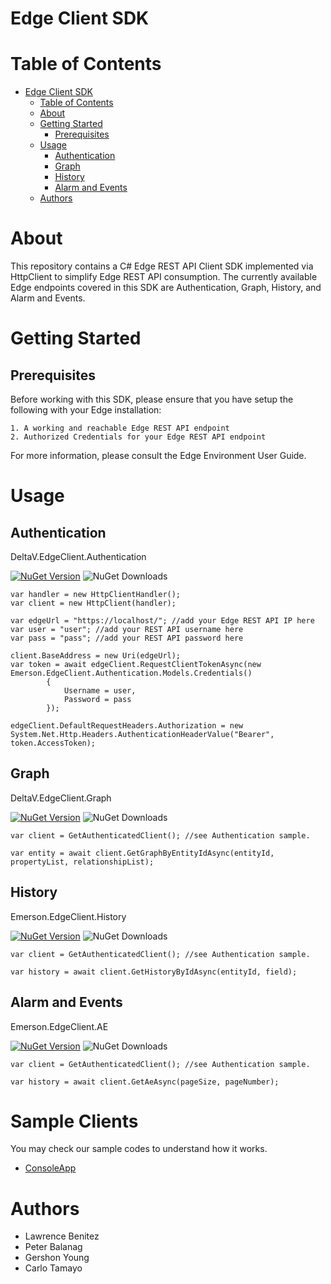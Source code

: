 # Edge Client SDK

# Table of Contents
- [Edge Client SDK](#edge-client-sdk)
  - [Table of Contents](#table-of-contents)
  - [About](#about)
  - [Getting Started](#getting-started)
    - [Prerequisites](#prerequisites)
  - [Usage](#usage)
    - [Authentication](#authentication)
    - [Graph](#graph)
    - [History](#history)
    - [Alarm and Events](#alarm-and-events)
  - [Authors](#authors)

# About

This repository contains a C# Edge REST API Client SDK implemented via HttpClient to simplify Edge REST API consumption. The currently available Edge endpoints covered in this SDK are Authentication, Graph, History, and Alarm and Events.

# Getting Started

## Prerequisites

Before working with this SDK, please ensure that you have setup the following with your Edge installation:

```
1. A working and reachable Edge REST API endpoint
2. Authorized Credentials for your Edge REST API endpoint
```
For more information, please consult the Edge Environment User Guide.

# Usage

## Authentication
DeltaV.EdgeClient.Authentication

[![NuGet Version](https://img.shields.io/nuget/v/DeltaV.EdgeClient.Authentication)](https://www.nuget.org/packages/DeltaV.EdgeClient.Authentication) ![NuGet Downloads](https://img.shields.io/nuget/dt/DeltaV.EdgeClient.Authentication)


```
var handler = new HttpClientHandler();
var client = new HttpClient(handler);

var edgeUrl = "https://localhost/"; //add your Edge REST API IP here
var user = "user"; //add your REST API username here
var pass = "pass"; //add your REST API password here

client.BaseAddress = new Uri(edgeUrl);
var token = await edgeClient.RequestClientTokenAsync(new Emerson.EdgeClient.Authentication.Models.Credentials()
        {
            Username = user,
            Password = pass
        });

edgeClient.DefaultRequestHeaders.Authorization = new System.Net.Http.Headers.AuthenticationHeaderValue("Bearer", token.AccessToken);

```

## Graph
DeltaV.EdgeClient.Graph

[![NuGet Version](https://img.shields.io/nuget/v/DeltaV.EdgeClient.Graph)](https://www.nuget.org/packages/DeltaV.EdgeClient.Graph) ![NuGet Downloads](https://img.shields.io/nuget/dt/DeltaV.EdgeClient.Graph)

```
var client = GetAuthenticatedClient(); //see Authentication sample.

var entity = await client.GetGraphByEntityIdAsync(entityId, propertyList, relationshipList);
```

## History
Emerson.EdgeClient.History

[![NuGet Version](https://img.shields.io/nuget/v/DeltaV.EdgeClient.History)](https://www.nuget.org/packages/DeltaV.EdgeClient.History) ![NuGet Downloads](https://img.shields.io/nuget/dt/DeltaV.EdgeClient.History)

```
var client = GetAuthenticatedClient(); //see Authentication sample.

var history = await client.GetHistoryByIdAsync(entityId, field);
```

## Alarm and Events
Emerson.EdgeClient.AE

[![NuGet Version](https://img.shields.io/nuget/v/DeltaV.EdgeClient.AE)](https://www.nuget.org/packages/DeltaV.EdgeClient.AE) ![NuGet Downloads](https://img.shields.io/nuget/dt/DeltaV.EdgeClient.AE)

```
var client = GetAuthenticatedClient(); //see Authentication sample.

var history = await client.GetAeAsync(pageSize, pageNumber);
```

# Sample Clients
You may check our sample codes to understand how it works.
  * [ConsoleApp](./samples/ConsoleApp/readme.md)

# Authors

- Lawrence Benitez
- Peter Balanag
- Gershon Young
- Carlo Tamayo

